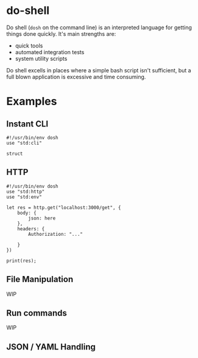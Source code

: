 # do-shell
Do shell (`dosh` on the command line) is an interpreted language for getting things done quickly. It's main strengths are:
- quick tools
- automated integration tests
- system utility scripts

Do shell excells in places where a simple bash script isn't sufficient, but a full blown application is excessive and time consuming.

# Examples
## Instant CLI
```dosh
#!/usr/bin/env dosh
use "std:cli"

struct 

```

## HTTP
```dosh
#!/usr/bin/env dosh
use "std:http"
use "std:env"

let res = http.get("localhost:3000/get", {
    body: {
        json: here
    },
    headers: {
        Authorization: "..."

    }
})

print(res);
```


## File Manipulation
WIP

## Run commands
WIP


## JSON / YAML Handling
